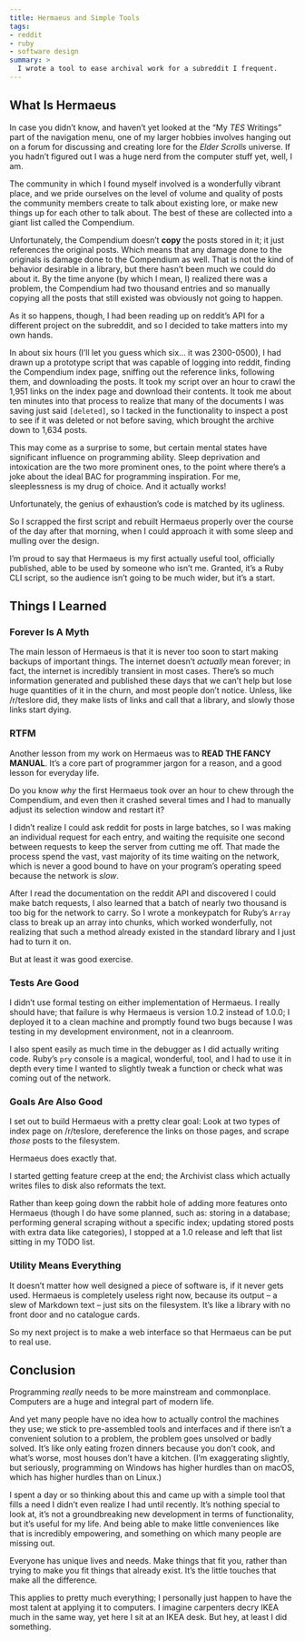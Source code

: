```yaml
---
title: Hermaeus and Simple Tools
tags:
- reddit
- ruby
- software design
summary: >
  I wrote a tool to ease archival work for a subreddit I frequent.
---
```


## What Is Hermaeus

In case you didn’t know, and haven’t yet looked at the “My *TES* Writings” part
of the navigation menu, one of my larger hobbies involves hanging out on a forum
for discussing and creating lore for the *Elder Scrolls* universe. If you hadn’t
figured out I was a huge nerd from the computer stuff yet, well, I am.

The community in which I found myself involved is a wonderfully vibrant place,
and we pride ourselves on the level of volume and quality of posts the community
members create to talk about existing lore, or make new things up for each other
to talk about. The best of these are collected into a giant list called the
Compendium.

Unfortunately, the Compendium doesn’t **copy** the posts stored in it; it just
references the original posts. Which means that any damage done to the originals
is damage done to the Compendium as well. That is not the kind of behavior
desirable in a library, but there hasn’t been much we could do about it. By the
time anyone (by which I mean, I) realized there was a problem, the Compendium
had two thousand entries and so manually copying all the posts that still
existed was obviously not going to happen.

As it so happens, though, I had been reading up on reddit’s API for a different
project on the subreddit, and so I decided to take matters into my own hands.

In about six hours (I’ll let you guess which six… it was 2300-0500), I had drawn
up a prototype script that was capable of logging into reddit, finding the
Compendium index page, sniffing out the reference links, following them, and
downloading the posts. It took my script over an hour to crawl the 1,951 links
on the index page and download their contents. It took me about ten minutes into
that process to realize that many of the documents I was saving just said
`[deleted]`, so I tacked in the functionality to inspect a post to see if it was
deleted or not before saving, which brought the archive down to 1,634 posts.

This may come as a surprise to some, but certain mental states have significant
influence on programming ability. Sleep deprivation and intoxication are the two
more prominent ones, to the point where there’s a joke about the ideal BAC for
programming inspiration. For me, sleeplessness is my drug of choice. And it
actually works!

Unfortunately, the genius of exhaustion’s code is matched by its ugliness.

So I scrapped the first script and rebuilt Hermaeus properly over the course of
the day after that morning, when I could approach it with some sleep and mulling
over the design.

I’m proud to say that Hermaeus is my first actually useful tool, officially
published, able to be used by someone who isn’t me. Granted, it’s a Ruby CLI
script, so the audience isn’t going to be much wider, but it’s a start.

## Things I Learned

### Forever Is A Myth

The main lesson of Hermaeus is that it is never too soon to start making backups
of important things. The internet doesn’t *actually* mean forever; in fact, the
internet is incredibly transient in most cases. There’s so much information
generated and published these days that we can’t help but lose huge quantities
of it in the churn, and most people don’t notice. Unless, like /r/teslore did,
they make lists of links and call that a library, and slowly those links start
dying.

### RTFM

Another lesson from my work on Hermaeus was to **READ THE FANCY MANUAL**. It’s
a core part of programmer jargon for a reason, and a good lesson for everyday
life.

Do you know *why* the first Hermaeus took over an hour to chew through the
Compendium, and even then it crashed several times and I had to manually adjust
its selection window and restart it?

I didn’t realize I could ask reddit for posts in large batches, so I was making
an individual request for each entry, and waiting the requisite one second
between requests to keep the server from cutting me off. That made the process
spend the vast, vast majority of its time waiting on the network, which is never
a good bound to have on your program’s operating speed because the network is
*slow*.

After I read the documentation on the reddit API and discovered I could make
batch requests, I also learned that a batch of nearly two thousand is too big
for the network to carry. So I wrote a monkeypatch for Ruby’s `Array` class to
break up an array into chunks, which worked wonderfully, not realizing that
such a method already existed in the standard library and I just had to turn it
on.

But at least it was good exercise.

### Tests Are Good

I didn’t use formal testing on either implementation of Hermaeus. I really
should have; that failure is why Hermaeus is version 1.0.2 instead of 1.0.0; I
deployed it to a clean machine and promptly found two bugs because I was testing
in my development environment, not in a cleanroom.

I also spent easily as much time in the debugger as I did actually writing code.
Ruby’s `pry` console is a magical, wonderful, tool, and I had to use it in depth
every time I wanted to slightly tweak a function or check what was coming out of
the network.

### Goals Are Also Good

I set out to build Hermaeus with a pretty clear goal: Look at two types of index
page on /r/teslore, dereference the links on those pages, and scrape *those*
posts to the filesystem.

Hermaeus does exactly that.

I started getting feature creep at the end; the Archivist class which actually
writes files to disk also reformats the text.

Rather than keep going down the rabbit hole of adding more features onto
Hermaeus (though I do have some planned, such as: storing in a database;
performing general scraping without a specific index; updating stored posts with
extra data like categories), I stopped at a 1.0 release and left that list
sitting in my TODO list.

### Utility Means Everything

It doesn’t matter how well designed a piece of software is, if it never gets
used. Hermaeus is completely useless right now, because its output – a slew of
Markdown text – just sits on the filesystem. It’s like a library with no front
door and no catalogue cards.

So my next project is to make a web interface so that Hermaeus can be put to
real use.

## Conclusion

Programming *really* needs to be more mainstream and commonplace. Computers are
a huge and integral part of modern life.

And yet many people have no idea how to actually control the machines they use;
we stick to pre-assembled tools and interfaces and if there isn’t a convenient
solution to a problem, the problem goes unsolved or badly solved. It’s like only
eating frozen dinners because you don’t cook, and what’s worse, most houses
don’t have a kitchen. (I’m exaggerating slightly, but seriously, programming on
Windows has higher hurdles than on macOS, which has higher hurdles than on
Linux.)

I spent a day or so thinking about this and came up with a simple tool that
fills a need I didn’t even realize I had until recently. It’s nothing special to
look at, it’s not a groundbreaking new development in terms of functionality,
but it’s useful for my life. And being able to make little conveniences like
that is incredibly empowering, and something on which many people are missing
out.

Everyone has unique lives and needs. Make things that fit you, rather than
trying to make you fit things that already exist. It’s the little touches that
make all the difference.

This applies to pretty much everything; I personally just happen to have the
most talent at applying it to computers. I imagine carpenters decry IKEA much in
the same way, yet here I sit at an IKEA desk. But hey, at least I did something.
